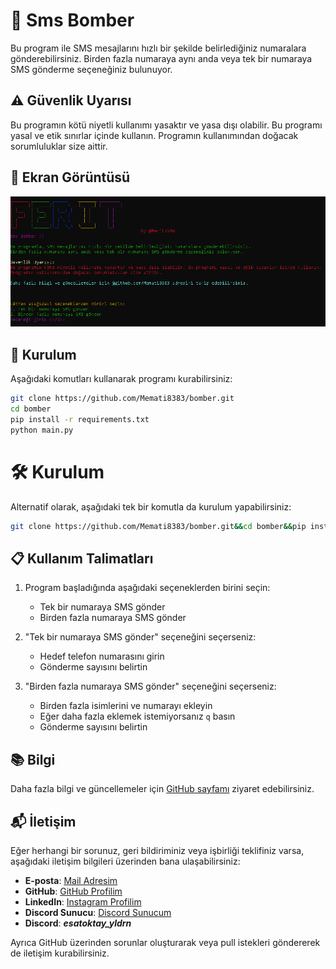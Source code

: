 # 📱 Sms Bomber

Bu program ile SMS mesajlarını hızlı bir şekilde belirlediğiniz numaralara gönderebilirsiniz. Birden fazla numaraya aynı anda veya tek bir numaraya SMS gönderme seçeneğiniz bulunuyor.

## ⚠️ Güvenlik Uyarısı

Bu programın kötü niyetli kullanımı yasaktır ve yasa dışı olabilir. Bu programı yasal ve etik sınırlar içinde kullanın. Programın kullanımından doğacak sorumluluklar size aittir.

## 📸 Ekran Görüntüsü

![Ekran Görüntüsü](img/image.png)

## 🔧 Kurulum

Aşağıdaki komutları kullanarak programı kurabilirsiniz:

```bash
git clone https://github.com/Memati8383/bomber.git
cd bomber
pip install -r requirements.txt
python main.py
```
# 🛠️ Kurulum
Alternatif olarak, aşağıdaki tek bir komutla da kurulum yapabilirsiniz:
```bash
git clone https://github.com/Memati8383/bomber.git&&cd bomber&&pip install -r requirements.txt&&python main.py
```

## 📋 Kullanım Talimatları

1. Program başladığında aşağıdaki seçeneklerden birini seçin:
   - Tek bir numaraya SMS gönder
   - Birden fazla numaraya SMS gönder

2. "Tek bir numaraya SMS gönder" seçeneğini seçerseniz:
   - Hedef telefon numarasını girin
   - Gönderme sayısını belirtin

3. "Birden fazla numaraya SMS gönder" seçeneğini seçerseniz:
   - Birden fazla isimlerini ve numarayı ekleyin
   - Eğer daha fazla eklemek istemiyorsanız `q` basın
   - Gönderme sayısını belirtin

## 📚 Bilgi

Daha fazla bilgi ve güncellemeler için [GitHub sayfamı](https://github.com/Memati8383) ziyaret edebilirsiniz.

## 📬 İletişim

Eğer herhangi bir sorunuz, geri bildiriminiz veya işbirliği teklifiniz varsa, aşağıdaki iletişim bilgileri üzerinden bana ulaşabilirsiniz:

- **E-posta**: [Mail Adresim](mailto:akdemirferit608@gmail.com)
- **GitHub**: [GitHub Profilim](https://github.com/Memati8383)
- **LinkedIn**: [Instagram Profilim](https://www.instagram.com/ferit22901)
- **Discord Sunucu**: [Discord Sunucum](https://discord.gg/HAD7YTgu)
- **Discord**: ***esatoktay_yldrn***

Ayrıca GitHub üzerinden sorunlar oluşturarak veya pull istekleri göndererek de iletişim kurabilirsiniz.

<!-- <br><br> -->
